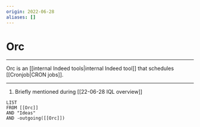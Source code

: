 ```yaml
---
origin: 2022-06-28
aliases: []
---
```

# Orc
---
Orc is an [[internal Indeed tools|internal Indeed tool]] that schedules [[Cronjob|CRON jobs]]. 

---
1. Briefly mentioned during [[22-06-28 IQL overview]]
```dataview
LIST 
FROM [[Orc]]
AND "Ideas"
AND -outgoing([[Orc]])
```

